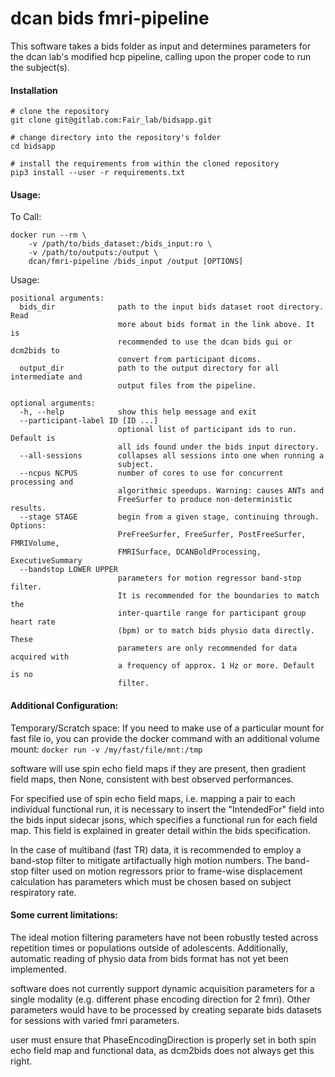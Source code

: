 # dcan bids fmri-pipeline

This software takes a bids folder as input and determines parameters
for the dcan lab's modified hcp pipeline, calling upon the proper code
to run the subject(s).

#### Installation

```{bash}
# clone the repository
git clone git@gitlab.com:Fair_lab/bidsapp.git

# change directory into the repository's folder
cd bidsapp

# install the requirements from within the cloned repository
pip3 install --user -r requirements.txt
```

#### Usage:

To Call:

```{bash}
docker run --rm \
    -v /path/to/bids_dataset:/bids_input:ro \
    -v /path/to/outputs:/output \
    dcan/fmri-pipeline /bids_input /output [OPTIONS]
```

Usage:

```{bash}
positional arguments:
  bids_dir              path to the input bids dataset root directory. Read
                        more about bids format in the link above. It is
                        recommended to use the dcan bids gui or dcm2bids to
                        convert from participant dicoms.
  output_dir            path to the output directory for all intermediate and
                        output files from the pipeline.

optional arguments:
  -h, --help            show this help message and exit
  --participant-label ID [ID ...]
                        optional list of participant ids to run. Default is
                        all ids found under the bids input directory.
  --all-sessions        collapses all sessions into one when running a
                        subject.
  --ncpus NCPUS         number of cores to use for concurrent processing and
                        algorithmic speedups. Warning: causes ANTs and
                        FreeSurfer to produce non-deterministic results.
  --stage STAGE         begin from a given stage, continuing through. Options:
                        PreFreeSurfer, FreeSurfer, PostFreeSurfer, FMRIVolume,
                        FMRISurface, DCANBoldProcessing, ExecutiveSummary
  --bandstop LOWER UPPER
                        parameters for motion regressor band-stop filter.
                        It is recommended for the boundaries to match the
                        inter-quartile range for participant group heart rate
                        (bpm) or to match bids physio data directly. These
                        parameters are only recommended for data acquired with
                        a frequency of approx. 1 Hz or more. Default is no
                        filter.
```

#### Additional Configuration:

Temporary/Scratch space:  If you need to make use of a particular mount
for fast file io, you can provide the docker command with an additional
volume mount: `docker run -v /my/fast/file/mnt:/tmp`

software will use spin echo field maps if they are present, then
gradient field maps, then None, consistent with best observed
performances.

For specified use of spin echo field maps, i.e. mapping a pair to each
individual functional run, it is necessary to insert the "IntendedFor"
field into the bids input sidecar jsons, which specifies a functional
run for each field map.  This field is explained in greater detail
within the bids specification.

In the case of multiband (fast TR) data, it is recommended to employ a
band-stop filter to mitigate artifactually high motion numbers.  The
band-stop filter used on motion regressors prior to frame-wise
displacement calculation has parameters which must be chosen based on
subject respiratory rate.

#### Some current limitations:

The ideal motion filtering parameters have not been robustly tested
across repetition times or populations outside of adolescents.
Additionally, automatic reading of physio data from bids format has not
yet been implemented.

software does not currently support dynamic acquisition parameters for
a single modality (e.g. different phase encoding direction for 2 fmri).
Other parameters would have to be processed by creating separate bids
datasets for sessions with varied fmri parameters.

user must ensure that PhaseEncodingDirection is properly set in both
spin echo field map and functional data, as dcm2bids does not always
get this right.
